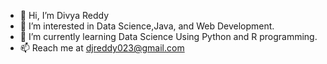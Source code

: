 - 👋 Hi, I’m Divya Reddy
- 👀 I’m interested in Data Science,Java, and Web Development.
- 🌱 I’m currently learning Data Science Using Python and R programming. 
- 📫 Reach me at djreddy023@gmail.com

<!---
divyareddy083/divyareddy083 is a ✨ special ✨ repository because its `README.md` (this file) appears on your GitHub profile.
You can click the Preview link to take a look at your changes.
--->
